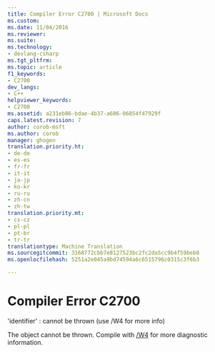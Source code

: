```yaml
---
title: Compiler Error C2700 | Microsoft Docs
ms.custom: 
ms.date: 11/04/2016
ms.reviewer: 
ms.suite: 
ms.technology:
- devlang-csharp
ms.tgt_pltfrm: 
ms.topic: article
f1_keywords:
- C2700
dev_langs:
- C++
helpviewer_keywords:
- C2700
ms.assetid: a231eb86-bdae-4b37-a606-06854f47929f
caps.latest.revision: 7
author: corob-msft
ms.author: corob
manager: ghogen
translation.priority.ht:
- de-de
- es-es
- fr-fr
- it-it
- ja-jp
- ko-kr
- ru-ru
- zh-cn
- zh-tw
translation.priority.mt:
- cs-cz
- pl-pl
- pt-br
- tr-tr
translationtype: Machine Translation
ms.sourcegitcommit: 3168772cbb7e8127523bc2fc2da5cc9b4f59beb8
ms.openlocfilehash: 5251a2e045a9bd74594a6c6515796c0315c3f6b3

---
```

# <a name="compiler-error-c2700"></a>Compiler Error C2700
'identifier' : cannot be thrown (use /W4 for more info)  
  
 The object cannot be thrown. Compile with [/W4](../../build/reference/compiler-option-warning-level.md) for more diagnostic information.


<!--HONumber=Jan17_HO4-->


